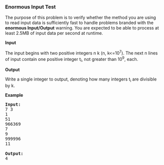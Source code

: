 ### Enormous Input Test

The purpose of this problem is to verify whether the method you are using to read input data is sufficiently fast to handle problems branded with the **enormous Input/Output** warning. You are expected to be able to process at least 2.5MB of input data per second at runtime.

**Input**

The input begins with two positive integers n k (n, k<=10<sup>7</sup>). The next n lines of input contain one positive integer t<sub>i</sub>, not greater than 10<sup>9</sup>, each.

**Output**

Write a single integer to output, denoting how many integers t<sub>i</sub> are divisible by k.

**Example**

<pre>
<b>Input:</b>
7 3
1
51
966369
7
9
999996
11

<b>Output:</b>
4
</pre>
